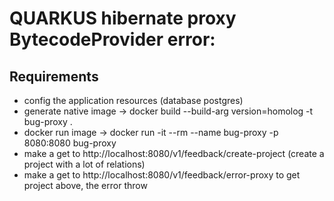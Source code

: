 # QUARKUS hibernate proxy BytecodeProvider error:


## Requirements

- config the application resources (database postgres)
- generate native image -> docker build --build-arg version=homolog -t bug-proxy .
- docker run image -> docker run -it --rm --name bug-proxy -p 8080:8080 bug-proxy
- make a get to http://localhost:8080/v1/feedback/create-project (create a project with a lot of relations)
- make a get to http://localhost:8080/v1/feedback/error-proxy to get project above, the error throw 